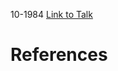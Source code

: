 

10-1984
[Link to Talk](https://www.churchofjesuschrist.org/study/general-conference/1984/10/priesthood-session?lang=eng)



# References
